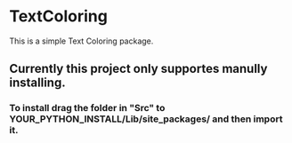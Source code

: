 # TextColoring

This is a simple Text Coloring package.
## Currently this project only supportes manully installing.
### To install drag the folder in "Src" to YOUR_PYTHON_INSTALL/Lib/site_packages/ and then import it. 

